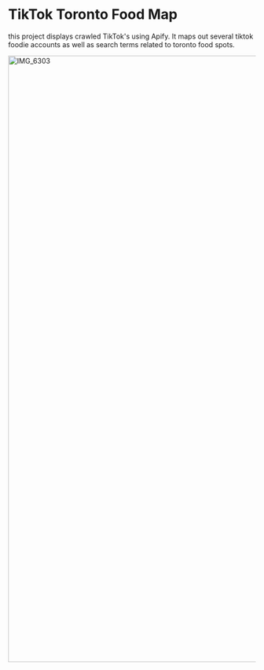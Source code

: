 # TikTok Toronto Food Map
this project displays crawled TikTok's using Apify. It maps out several tiktok foodie accounts as well as search terms related to toronto food spots.

<img width="1234" alt="IMG_6303" src="https://github.com/missvickies/tiktok-toronto-food-map/assets/42661718/9ae2e532-f9d8-411a-9505-b5d086be6382">
